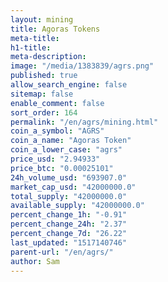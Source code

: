 ```yaml
---
layout: mining
title: Agoras Tokens
meta-title: 
h1-title: 
meta-description: 
image: "/media/1383839/agrs.png"
published: true
allow_search_engine: false
sitemap: false
enable_comment: false
sort_order: 164
permalink: "/en/agrs/mining.html"
coin_a_symbol: "AGRS"
coin_a_name: "Agoras Token"
coin_a_lower_case: "agrs"
price_usd: "2.94933"
price_btc: "0.00025101"
24h_volume_usd: "693907.0"
market_cap_usd: "42000000.0"
total_supply: "42000000.0"
available_supply: "42000000.0"
percent_change_1h: "-0.91"
percent_change_24h: "2.37"
percent_change_7d: "26.22"
last_updated: "1517140746"
parent-url: "/en/agrs/"
author: Sam
---
```


